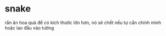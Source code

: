 # snake
rắn ăn hoa quả để có kích thước lớn hơn, nó sẽ chết nếu tự cắn chính mình hoặc lao đầu vào tường
